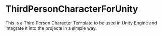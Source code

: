 # ThirdPersonCharacterForUnity
This is a Third Person Character Template to be used in Unity Engine and integrate it into the projects in a simple way.
